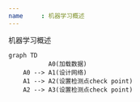 ```yaml
---
name     : 机器学习概述
---
```


机器学习概述

```mermaid
graph TD
           A0(加载数据) 
    A0 --> A1(设计网络)  
    A1 --> A2(设置检测点check point)
    A2 --> A3(设置检测点check point)

```
